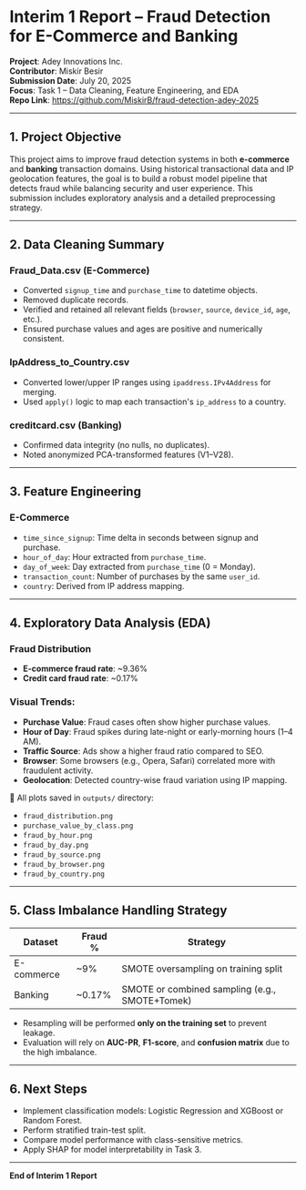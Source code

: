 # Interim 1 Report – Fraud Detection for E-Commerce and Banking

**Project**: Adey Innovations Inc.  
**Contributor**: Miskir Besir  
**Submission Date**: July 20, 2025  
**Focus**: Task 1 – Data Cleaning, Feature Engineering, and EDA  
**Repo Link**: https://github.com/MiskirB/fraud-detection-adey-2025

---

## 1. Project Objective

This project aims to improve fraud detection systems in both **e-commerce** and **banking** transaction domains. Using historical transactional data and IP geolocation features, the goal is to build a robust model pipeline that detects fraud while balancing security and user experience. This submission includes exploratory analysis and a detailed preprocessing strategy.

---

## 2. Data Cleaning Summary

### Fraud_Data.csv (E-Commerce)

- Converted `signup_time` and `purchase_time` to datetime objects.
- Removed duplicate records.
- Verified and retained all relevant fields (`browser`, `source`, `device_id`, `age`, etc.).
- Ensured purchase values and ages are positive and numerically consistent.

### IpAddress_to_Country.csv

- Converted lower/upper IP ranges using `ipaddress.IPv4Address` for merging.
- Used `apply()` logic to map each transaction's `ip_address` to a country.

### creditcard.csv (Banking)

- Confirmed data integrity (no nulls, no duplicates).
- Noted anonymized PCA-transformed features (V1–V28).

---

## 3. Feature Engineering

### E-Commerce

- `time_since_signup`: Time delta in seconds between signup and purchase.
- `hour_of_day`: Hour extracted from `purchase_time`.
- `day_of_week`: Day extracted from `purchase_time` (0 = Monday).
- `transaction_count`: Number of purchases by the same `user_id`.
- `country`: Derived from IP address mapping.

---

## 4. Exploratory Data Analysis (EDA)

### Fraud Distribution

- **E-commerce fraud rate**: ~9.36%
- **Credit card fraud rate**: ~0.17%

### Visual Trends:

- **Purchase Value**: Fraud cases often show higher purchase values.
- **Hour of Day**: Fraud spikes during late-night or early-morning hours (1–4 AM).
- **Traffic Source**: Ads show a higher fraud ratio compared to SEO.
- **Browser**: Some browsers (e.g., Opera, Safari) correlated more with fraudulent activity.
- **Geolocation**: Detected country-wise fraud variation using IP mapping.

📁 All plots saved in `outputs/` directory:

- `fraud_distribution.png`
- `purchase_value_by_class.png`
- `fraud_by_hour.png`
- `fraud_by_day.png`
- `fraud_by_source.png`
- `fraud_by_browser.png`
- `fraud_by_country.png`

---

## 5. Class Imbalance Handling Strategy

| Dataset    | Fraud % | Strategy                                       |
| ---------- | ------- | ---------------------------------------------- |
| E-commerce | ~9%     | SMOTE oversampling on training split           |
| Banking    | ~0.17%  | SMOTE or combined sampling (e.g., SMOTE+Tomek) |

- Resampling will be performed **only on the training set** to prevent leakage.
- Evaluation will rely on **AUC-PR**, **F1-score**, and **confusion matrix** due to the high imbalance.

---

## 6. Next Steps

- Implement classification models: Logistic Regression and XGBoost or Random Forest.
- Perform stratified train-test split.
- Compare model performance with class-sensitive metrics.
- Apply SHAP for model interpretability in Task 3.

---

**End of Interim 1 Report**
